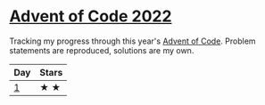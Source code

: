 # [Advent of Code 2022][0]

Tracking my progress through this year's [Advent of Code][0].  Problem
statements are reproduced, solutions are my own.

| Day   | Stars           |
| ----- | --------------- |
| [1]  | &#9733; &#9733; |

[0]: <https://adventofcode.com/2022/about> "About Advent of Code"
[1]: </day-1/README.md> "Day 1 problem statement and solutions"
